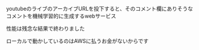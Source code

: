 youtubeのライブのアーカイブURLを投下すると、そのコメント欄にありそうなコメントを機械学習的に生成するwebサービス

性能は残念な結果で終わりました

ローカルで動かしているのはAWSに払うお金がないからです

